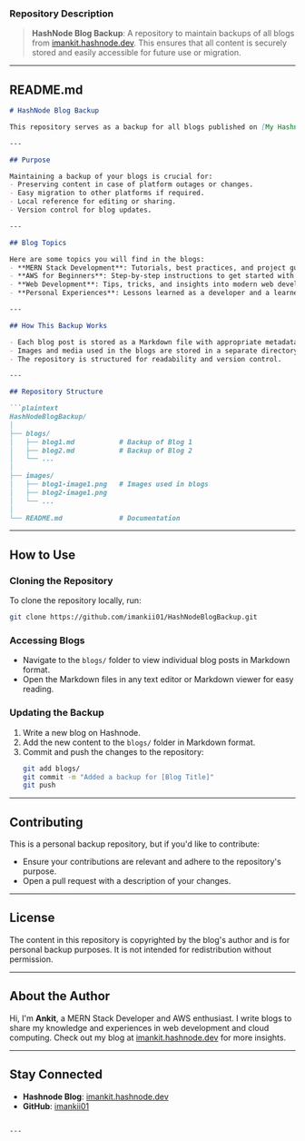 
### Repository Description
> **HashNode Blog Backup**: A repository to maintain backups of all blogs from [imankit.hashnode.dev](https://imankit.hashnode.dev/?source=top_nav_blog_home). This ensures that all content is securely stored and easily accessible for future use or migration.

---

## README.md

```markdown
# HashNode Blog Backup

This repository serves as a backup for all blogs published on [My Hashnode Blog](https://imankit.hashnode.dev/?source=top_nav_blog_home). It ensures that the content is securely stored and readily available for reference, archiving, or migration purposes.

---

## Purpose

Maintaining a backup of your blogs is crucial for:
- Preserving content in case of platform outages or changes.
- Easy migration to other platforms if required.
- Local reference for editing or sharing.
- Version control for blog updates.

---

## Blog Topics

Here are some topics you will find in the blogs:
- **MERN Stack Development**: Tutorials, best practices, and project guides.
- **AWS for Beginners**: Step-by-step instructions to get started with AWS services.
- **Web Development**: Tips, tricks, and insights into modern web development practices.
- **Personal Experiences**: Lessons learned as a developer and a learner.

---

## How This Backup Works

- Each blog post is stored as a Markdown file with appropriate metadata (e.g., title, date, tags).
- Images and media used in the blogs are stored in a separate directory for easy access.
- The repository is structured for readability and version control.

---

## Repository Structure

```plaintext
HashNodeBlogBackup/
│
├── blogs/
│   ├── blog1.md           # Backup of Blog 1
│   ├── blog2.md           # Backup of Blog 2
│   └── ...
│
├── images/
│   ├── blog1-image1.png   # Images used in blogs
│   ├── blog2-image1.png
│   └── ...
│
└── README.md              # Documentation
```

---

## How to Use

### Cloning the Repository
To clone the repository locally, run:
```bash
git clone https://github.com/imankii01/HashNodeBlogBackup.git
```

### Accessing Blogs
- Navigate to the `blogs/` folder to view individual blog posts in Markdown format.
- Open the Markdown files in any text editor or Markdown viewer for easy reading.

### Updating the Backup
1. Write a new blog on Hashnode.
2. Add the new content to the `blogs/` folder in Markdown format.
3. Commit and push the changes to the repository:
   ```bash
   git add blogs/
   git commit -m "Added a backup for [Blog Title]"
   git push
   ```

---

## Contributing

This is a personal backup repository, but if you'd like to contribute:
- Ensure your contributions are relevant and adhere to the repository's purpose.
- Open a pull request with a description of your changes.

---

## License

The content in this repository is copyrighted by the blog's author and is for personal backup purposes. It is not intended for redistribution without permission.

---

## About the Author

Hi, I'm **Ankit**, a MERN Stack Developer and AWS enthusiast. I write blogs to share my knowledge and experiences in web development and cloud computing. Check out my blog at [imankit.hashnode.dev](https://imankit.hashnode.dev/?source=top_nav_blog_home) for more insights.

---

## Stay Connected

- **Hashnode Blog**: [imankit.hashnode.dev](https://imankit.hashnode.dev/?source=top_nav_blog_home)
- **GitHub**: [imankii01](https://github.com/imankii01)
```

---
